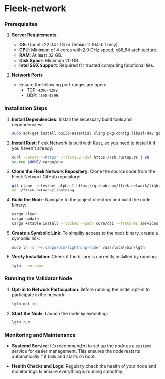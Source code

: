 # Fleek-network
### Prerequisites

1. **Server Requirements**:
   - **OS**: Ubuntu 22.04 LTS or Debian 11 (64-bit only).
   - **CPU**: Minimum of 4 cores with 2.0 GHz speed, x86_64 architecture.
   - **RAM**: At least 32 GB.
   - **Disk Space**: Minimum 20 GB.
   - **Intel SGX Support**: Required for trusted computing functionalities.

2. **Network Ports**:
   - Ensure the following port ranges are open:
     - TCP: `4200-4299`
     - UDP: `4300-4399`

### Installation Steps

1. **Install Dependencies**:
   Install the necessary build tools and dependencies:
   ```bash
   sudo apt-get install build-essential clang pkg-config libssl-dev gcc-multilib protobuf-compiler
   ```

2. **Install Rust**:
   Fleek Network is built with Rust, so you need to install it if you haven't already:
   ```bash
   curl --proto '=https' --tlsv1.2 -sSf https://sh.rustup.rs | sh
   source $HOME/.cargo/env
   ```

3. **Clone the Fleek Network Repository**:
   Clone the source code from the Fleek Network GitHub repository:
   ```bash
   git clone -b testnet-alpha-1 https://github.com/fleek-network/lightning.git ~/fleek-network/lightning
   cd ~/fleek-network/lightning
   ```

4. **Build the Node**:
   Navigate to the project directory and build the node binary:
   ```bash
   cargo clean
   cargo update
   cargo +stable install --locked --path core/cli --features services
   ```

5. **Create a Symbolic Link**:
   To simplify access to the node binary, create a symbolic link:
   ```bash
   sudo ln -s "~/.cargo/bin/lightning-node" /usr/local/bin/lgtn
   ```

6. **Verify Installation**:
   Check if the binary is correctly installed by running:
   ```bash
   lgtn --version
   ```

### Running the Validator Node

1. **Opt-in to Network Participation**:
   Before running the node, opt-in to participate in the network:
   ```bash
   lgtn opt in
   ```

2. **Start the Node**:
   Launch the node by executing:
   ```bash
   lgtn run
   ```

### Monitoring and Maintenance

- **Systemd Service**: It’s recommended to set up the node as a `systemd` service for easier management. This ensures the node restarts automatically if it fails and starts on boot.

- **Health Checks and Logs**: Regularly check the health of your node and monitor logs to ensure everything is running smoothly.
